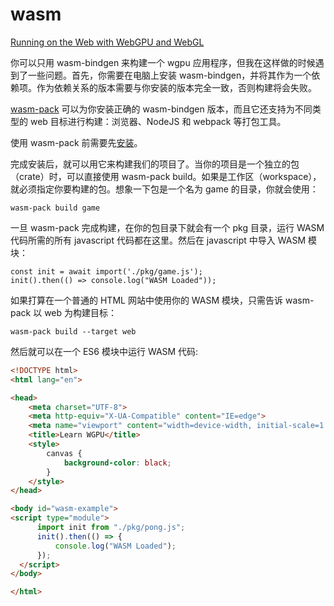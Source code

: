 # wasm

[Running on the Web with WebGPU and WebGL](https://github.com/gfx-rs/wgpu/wiki/Running-on-the-Web-with-WebGPU-and-WebGL#manual-compilation-with-wasm-bindgen-cli)

你可以只用 wasm-bindgen 来构建一个 wgpu 应用程序，但我在这样做的时候遇到了一些问题。首先，你需要在电脑上安装 wasm-bindgen，并将其作为一个依赖项。作为依赖关系的版本需要与你安装的版本完全一致，否则构建将会失败。

[wasm-pack](https://rustwasm.github.io/docs/wasm-pack/) 可以为你安装正确的 wasm-bindgen 版本，而且它还支持为不同类型的 web 目标进行构建：浏览器、NodeJS 和 webpack 等打包工具。

使用 wasm-pack 前需要先[安装](https://rustwasm.github.io/wasm-pack/installer/)。

完成安装后，就可以用它来构建我们的项目了。当你的项目是一个独立的包（crate）时，可以直接使用 wasm-pack build。如果是工作区（workspace），就必须指定你要构建的包。想象一下包是一个名为 game 的目录，你就会使用：

```shell
wasm-pack build game
```

一旦 wasm-pack 完成构建，在你的包目录下就会有一个 pkg 目录，运行 WASM 代码所需的所有 javascript 代码都在这里。然后在 javascript 中导入 WASM 模块：

```shell
const init = await import('./pkg/game.js');
init().then(() => console.log("WASM Loaded"));
```

如果打算在一个普通的 HTML 网站中使用你的 WASM 模块，只需告诉 wasm-pack 以 web 为构建目标：

```shell
wasm-pack build --target web
```

然后就可以在一个 ES6 模块中运行 WASM 代码:

```html
<!DOCTYPE html>
<html lang="en">

<head>
    <meta charset="UTF-8">
    <meta http-equiv="X-UA-Compatible" content="IE=edge">
    <meta name="viewport" content="width=device-width, initial-scale=1.0">
    <title>Learn WGPU</title>
    <style>
        canvas {
            background-color: black;
        }
    </style>
</head>

<body id="wasm-example">
<script type="module">
      import init from "./pkg/pong.js";
      init().then(() => {
          console.log("WASM Loaded");
      });
  </script>
</body>

</html>
```
